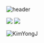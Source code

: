![header](https://capsule-render.vercel.app/api?type=waving&color=auto&height=300&section=header&text=Welcome&fontSize=90&animation=fadeIn&fontAlignY=38&desc=KimYongJ's%20GitHub%20Profile&descAlignY=51&descAlign=62)

<img src="https://img.shields.io/badge/MySQL-4479A1?style=flat&logo=MySQL&logo=MySQL&logoColor=4479A1"/>
<img src="https://img.shields.io/badge/Scss-green?style=flat&logo=Sass&logoColor=CC6699"/>



![KimYongJ](https://github-readme-stats.vercel.app/api?username=seonghoo1217&show_icons=true)
